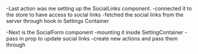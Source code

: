 -Last action was me setting up the SocialLinks component.
    -connected it to the store to have access to social links
    -fetched the social links from the server through hook in Settings Container

-Next is the SocialForm component
    -mounting it inside SettingContainer 
    -pass in prop to update social links 
        -create new actions and pass them through